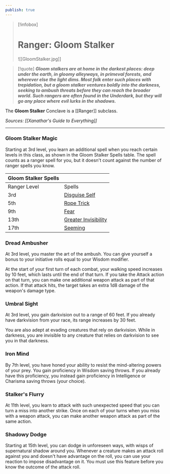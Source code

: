 ```yaml
---
publish: true
---
```

> [!infobox]
> # Ranger: Gloom Stalker
> ![[GloomStalker.jpg]]

> [!quote]
> **_Gloom stalkers are at home in the darkest places: deep under the earth, in gloomy alleyways, in primeval forests, and wherever else the light dims. Most folk enter such places with trepidation, but a gloom stalker ventures boldly into the darkness, seeking to ambush threats before they can reach the broader world. Such rangers are often found in the Underdark, but they will go any place where evil lurks in the shadows._**

The **Gloom Stalker** Conclave is a [[Ranger]] subclass.

*Sources: [[Xanathar's Guide to Everything]]*
***
### Gloom Stalker Magic

Starting at 3rd level, you learn an additional spell when you reach certain levels in this class, as shown in the Gloom Stalker Spells table. The spell counts as a ranger spell for you, but it doesn't count against the number of ranger spells you know.

|Gloom Stalker Spells|   |
|---|---|
|Ranger Level|Spells|
|3rd|[Disguise Self](http://dnd5e.wikidot.com/spell:disguise-self)|
|5th|[Rope Trick](http://dnd5e.wikidot.com/spell:rope-trick)|
|9th|[Fear](http://dnd5e.wikidot.com/spell:fear)|
|13th|[Greater Invisibility](http://dnd5e.wikidot.com/spell:greater-invisibility)|
|17th|[Seeming](http://dnd5e.wikidot.com/spell:seeming)|

### Dread Ambusher

At 3rd level, you master the art of the ambush. You can give yourself a bonus to your initiative rolls equal to your Wisdom modifier.

At the start of your first turn of each combat, your walking speed increases by 10 feet, which lasts until the end of that turn. If you take the Attack action on that turn, you can make one additional weapon attack as part of that action. If that attack hits, the target takes an extra 1d8 damage of the weapon's damage type.

### Umbral Sight

At 3rd level, you gain darkvision out to a range of 60 feet. If you already have darkvision from your race, its range increases by 30 feet.

You are also adept at evading creatures that rely on darkvision. While in darkness, you are invisible to any creature that relies on darkvision to see you in that darkness.

### Iron Mind

By 7th level, you have honed your ability to resist the mind-altering powers of your prey. You gain proficiency in Wisdom saving throws. If you already have this proficiency, you instead gain proficiency in Intelligence or Charisma saving throws (your choice).

### Stalker's Flurry

At 11th level, you learn to attack with such unexpected speed that you can turn a miss into another strike. Once on each of your turns when you miss with a weapon attack, you can make another weapon attack as part of the same action.

### Shadowy Dodge

Starting at 15th level, you can dodge in unforeseen ways, with wisps of supernatural shadow around you. Whenever a creature makes an attack roll against you and doesn't have advantage on the roll, you can use your reaction to impose disadvantage on it. You must use this feature before you know the outcome of the attack roll.